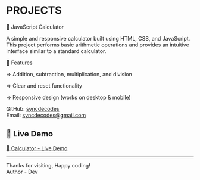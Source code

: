 # PROJECTS
🧮 JavaScript Calculator
<br>

A simple and responsive calculator built using HTML, CSS, and JavaScript.
<br>
This project performs basic arithmetic operations and provides an intuitive interface similar to a standard calculator.
<br>

🚀 Features
<br>

=> Addition, subtraction, multiplication, and division
<br>

=> Clear and reset functionality
<br>

=> Responsive design (works on desktop & mobile)
<br>

GitHub: [syncdecodes](https://github.com/syncdecodes)
<br>
Email: syncdecodes@gmail.com
 <br>
## 🚀 Live Demo

[🧮 Calculator - Live Demo](https://snazzy-bavarois-f3abb6.netlify.app)


---

Thanks for visiting, Happy coding!
<br>
Author - Dev

